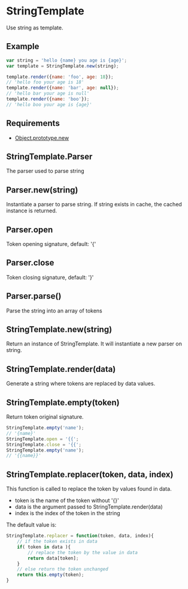 StringTemplate
=============

Use string as template.

## Example

```javascript
var string = 'hello {name} you age is {age}';
var template = StringTemplate.new(string);

template.render({name: 'foo', age: 18});
// 'hello foo your age is 18'
template.render({name: 'bar', age: null});
// 'hello bar your age is null'
template.render({name: 'boo'});
// 'hello boo your age is {age}'
```

## Requirements

- [Object.prototype.new](Object.prototype.new)

## StringTemplate.Parser

The parser used to parse string

## Parser.new(string)

Instantiate a parser to parse string. If string exists in cache, the cached instance is returned.

## Parser.open

Token opening signature, default: '{'

## Parser.close

Token closing signature, default: '}'

## Parser.parse()

Parse the string into an array of tokens

## StringTemplate.new(string)

Return an instance of StringTemplate. It will instantiate a new parser on string. 

## StringTemplate.render(data)

Generate a string where tokens are replaced by data values.

## StringTemplate.empty(token)

Return token original signature.

```javascript
StringTemplate.empty('name');
// '{name}'
StringTemplate.open = '{{';
StringTemplate.close = '{{';
StringTemplate.empty('name');
// '{{name}}'
```

## StringTemplate.replacer(token, data, index)

This function is called to replace the token by values found in data.

- token is the name of the token without '{}'
- data is the argument passed to StringTemplate.render(data)
- index is the index of the token in the string

The default value is:

```javascript
StringTemplate.replacer = function(token, data, index){
	// if the token exists in data
	if( token in data ){
		// replace the token by the value in data
		return data[token];
	}
	// else return the token unchanged
	return this.empty(token);
}
```
